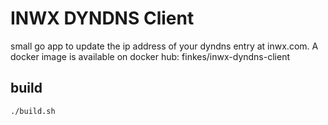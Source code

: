 # INWX DYNDNS Client

small go app to update the ip address of your dyndns entry at inwx.com.
A docker image is available on docker hub: finkes/inwx-dyndns-client

## build

```
./build.sh
```


